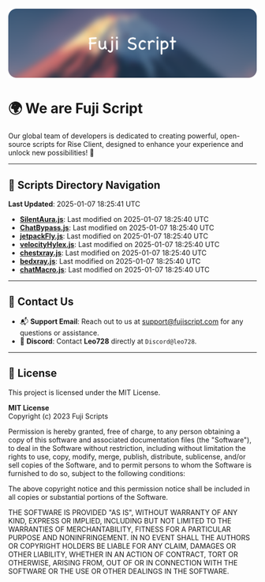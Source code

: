 ![Banner](.github/b.webp)

# 🌍 **We are Fuji Script**

Our global team of developers is dedicated to creating powerful, open-source scripts for Rise Client, designed to enhance your experience and unlock new possibilities! 🌟

---
<!-- SCRIPTS_NAVIGATION_START -->
## 📂 **Scripts Directory Navigation**

**Last Updated**: 2025-01-07 18:25:41 UTC

- **[SilentAura.js](scripts/SilentAura.js)**: Last modified on 2025-01-07 18:25:40 UTC
- **[ChatBypass.js](scripts/ChatBypass.js)**: Last modified on 2025-01-07 18:25:40 UTC
- **[jetpackFly.js](scripts/jetpackFly.js)**: Last modified on 2025-01-07 18:25:40 UTC
- **[velocityHylex.js](scripts/velocityHylex.js)**: Last modified on 2025-01-07 18:25:40 UTC
- **[chestxray.js](scripts/chestxray.js)**: Last modified on 2025-01-07 18:25:40 UTC
- **[bedxray.js](scripts/bedxray.js)**: Last modified on 2025-01-07 18:25:40 UTC
- **[chatMacro.js](scripts/chatMacro.js)**: Last modified on 2025-01-07 18:25:40 UTC

<!-- SCRIPTS_NAVIGATION_END -->

---

## 💬 **Contact Us**  
- 📬 **Support Email**: Reach out to us at [support@fujiscript.com](mailto:support@fujiscript.com) for any questions or assistance.  
- 💬 **Discord**: Contact **Leo728** directly at `Discord@leo728`.

---

## 📜 **License**

This project is licensed under the MIT License.  

**MIT License**  
Copyright (c) 2023 Fuji Scripts  

Permission is hereby granted, free of charge, to any person obtaining a copy of this software and associated documentation files (the "Software"), to deal in the Software without restriction, including without limitation the rights to use, copy, modify, merge, publish, distribute, sublicense, and/or sell copies of the Software, and to permit persons to whom the Software is furnished to do so, subject to the following conditions:  

The above copyright notice and this permission notice shall be included in all copies or substantial portions of the Software.  

THE SOFTWARE IS PROVIDED "AS IS", WITHOUT WARRANTY OF ANY KIND, EXPRESS OR IMPLIED, INCLUDING BUT NOT LIMITED TO THE WARRANTIES OF MERCHANTABILITY, FITNESS FOR A PARTICULAR PURPOSE AND NONINFRINGEMENT. IN NO EVENT SHALL THE AUTHORS OR COPYRIGHT HOLDERS BE LIABLE FOR ANY CLAIM, DAMAGES OR OTHER LIABILITY, WHETHER IN AN ACTION OF CONTRACT, TORT OR OTHERWISE, ARISING FROM, OUT OF OR IN CONNECTION WITH THE SOFTWARE OR THE USE OR OTHER DEALINGS IN THE SOFTWARE.  
